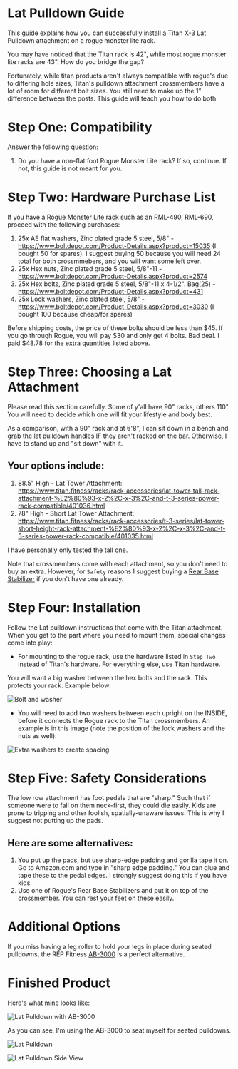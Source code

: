 # Lat Pulldown Guide

This guide explains how you can successfully install a Titan X-3 Lat Pulldown attachment on a rogue monster lite rack. 

You may have noticed that the Titan rack is 42", while most rogue monster lite racks are 43". How do you bridge the gap? 

Fortunately, while titan products aren't always compatible with rogue's due to differing hole sizes, Titan's pulldown attachment crossmembers have a lot of room for different bolt sizes. You still need to make up the 1" difference between the posts. This guide will teach you how to do both.

# Step One: Compatibility

Answer the following question:

1) Do you have a non-flat foot Rogue Monster Lite rack? If so, continue. If not, this guide is not meant for you. 

# Step Two: Hardware Purchase List

If you have a Rogue Monster Lite rack such as an RML-490, RML-690, proceed with the following purchases:

1) 25x AE flat washers, Zinc plated grade 5 steel, 5/8" - https://www.boltdepot.com/Product-Details.aspx?product=15035 (I bought 50 for spares). I suggest buying 50 because you will need 24 total for both crossmmebers, and you will want some left over.
2) 25x Hex nuts, Zinc plated grade 5 steel, 5/8"-11 - https://www.boltdepot.com/Product-Details.aspx?product=2574
3) 25x Hex bolts, Zinc plated grade 5 steel, 5/8"-11 x 4-1/2". Bag(25) - https://www.boltdepot.com/Product-Details.aspx?product=431
4) 25x Lock washers, Zinc plated steel, 5/8" - https://www.boltdepot.com/Product-Details.aspx?product=3030 (I bought 100 because cheap/for spares)

Before shipping costs, the price of these bolts should be less than $45. If you go through Rogue, you will pay $30 and only get 4 bolts. Bad deal. I paid $48.78 for the extra quantities listed above.

#  Step Three: Choosing a Lat Attachment

Please read this section carefully. Some of y'all have 90" racks, others 110". You will need to decide which one will fit your lifestyle and body best. 

As a comparison, with a 90" rack and at 6'8", I can sit down in a bench and grab the lat pulldown handles IF they aren't racked on the bar. Otherwise, I have to stand up and "sit down" with it. 

## Your options include:

1) 88.5" High - Lat Tower Attachment: https://www.titan.fitness/racks/rack-accessories/lat-tower-tall-rack-attachment-%E2%80%93-x-2%2C-x-3%2C-and-t-3-series-power-rack-compatible/401036.html
2) 78" High - Short Lat Tower Attachment: https://www.titan.fitness/racks/rack-accessories/t-3-series/lat-tower-short-height-rack-attachment-%E2%80%93-x-2%2C-x-3%2C-and-t-3-series-power-rack-compatible/401035.html

I have personally only tested the tall one. 

Note that crossmembers come with each attachment, so you don't need to buy an extra. However, for `Safety` reasons I suggest buying a [Rear Base Stabilizer](https://www.roguefitness.com/monster-lite-stabilizer-kit) if you don't have one already. 

# Step Four: Installation

Follow the Lat pulldown instructions that come with the Titan attachment. When you get to the part where you need to mount them, special changes come into play:

- For mounting to the rogue rack, use the hardware listed in `Step Two` instead of Titan's hardware. For everything else, use Titan hardware.

You will want a big washer between the hex bolts and the rack. This protects your rack. Example below:

![Bolt and washer](https://i.imgur.com/bKPhJxj.jpg)

- You will need to add two washers between each upright on the INSIDE, before it connects the Rogue rack to the Titan crossmembers. An example is in this image (note the position of the lock washers and the nuts as well):

![Extra washers to create spacing](https://i.imgur.com/ljmrZFN.jpg)


# Step Five: Safety Considerations

The low row attachment has foot pedals that are "sharp." Such that if someone were to fall on them neck-first, they could die easily. Kids are prone to tripping and other foolish, spatially-unaware issues. This is why I suggest not putting up the pads. 

## Here are some alternatives:

1) You put up the pads, but use sharp-edge padding and gorilla tape it on. Go to Amazon.com and type in "sharp edge padding." You can glue and tape these to the pedal edges. I strongly suggest doing this if you have kids.
2) Use one of Rogue's Rear Base Stabilizers and put it on top of the crossmember. You can rest your feet on these easily. 

# Additional Options

If you miss having a leg roller to hold your legs in place during seated pulldowns, the REP Fitness [AB-3000](https://www.repfitness.com/rep-ab3000-fid-adj-bench) is a perfect alternative. 

# Finished Product

Here's what mine looks like:

![Lat Pulldown with AB-3000](https://i.imgur.com/QtHTcRD.jpg)

As you can see, I'm using the AB-3000 to seat myself for seated pulldowns.

![Lat Pulldown](https://i.imgur.com/C5OYbmi.jpg)

![Lat Pulldown Side View](https://i.imgur.com/Ycdk3JC.jpg)
